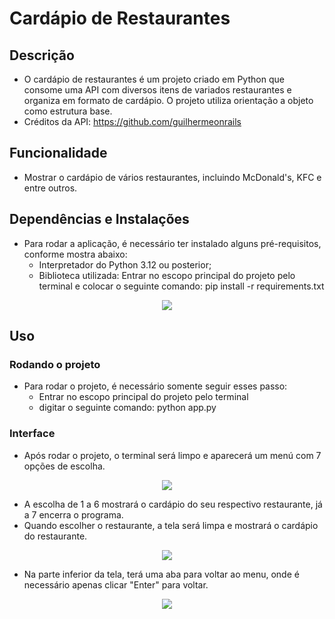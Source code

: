# Cardápio de Restaurantes

## Descrição 
- O cardápio de restaurantes é um projeto criado em Python que consome uma API com diversos itens de variados restaurantes e organiza em formato de cardápio. O projeto utiliza orientação a objeto como estrutura base.
- Créditos da API: https://github.com/guilhermeonrails

## Funcionalidade
- Mostrar o cardápio de vários restaurantes, incluindo McDonald's, KFC e entre outros.

## Dependências e Instalações
- Para rodar a aplicação, é necessário ter instalado alguns pré-requisitos, conforme mostra abaixo: 
    - Interpretador do Python 3.12 ou posterior;
    - Biblioteca utilizada: Entrar no escopo principal do projeto pelo terminal e colocar o seguinte comando: pip install -r requirements.txt
      
<div align = "center">
    <img src = "https://github.com/Martins015/Cardapio-Restaurantes/assets/112978196/52db4ea6-249c-4715-bd50-db6bf3fa1591"/>
</div>

## Uso

### Rodando o projeto
- Para rodar o projeto, é necessário somente seguir esses passo:
  - Entrar no escopo principal do projeto pelo terminal
  - digitar o seguinte comando: python app.py

### Interface 
- Após rodar o projeto, o terminal será limpo e aparecerá um menú com 7 opções de escolha.

<div align = "center">
    <img src="https://github.com/Martins015/Cardapio-Restaurantes/assets/112978196/a4bc86be-6fb7-4cb6-8ca9-50a32a412871"/>
</div>

- A escolha de 1 a 6 mostrará o cardápio do seu respectivo restaurante, já a 7 encerra o programa.
- Quando escolher o restaurante, a tela será limpa e mostrará o cardápio do restaurante.

<div align = "center">
    <img src = "https://github.com/Martins015/Cardapio-Restaurantes/assets/112978196/f5821294-aa00-4080-897a-f881f942ddaf"/>
    <br/>
</div>

- Na parte inferior da tela, terá uma aba para voltar ao menu, onde é necessário apenas clicar "Enter" para voltar.

<div align = "center">
    <img src = "https://github.com/Martins015/Cardapio-Restaurantes/assets/112978196/ce6d4a51-d6a6-40c6-ae29-85274bbb7653">
</div>
